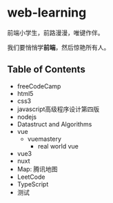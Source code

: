 # web-learning
前端小学生，前路漫漫，唯键作伴。  

我们要悄悄学**前端**，然后惊艳所有人。  


## Table of Contents
- freeCodeCamp
- html5
- css3
- javascript高级程序设计第四版
- nodejs
- Datastruct and Algorithms
- vue
  - vuemastery
    - real world vue
- vue3
- nuxt
- Map: 腾讯地图
- LeetCode
- TypeScript
- 测试